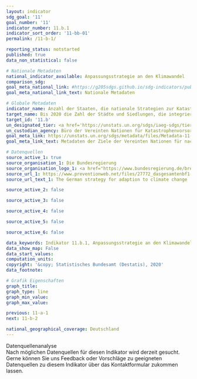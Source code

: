 ```yaml
---
layout: indicator
sdg_goal: '11'
goal_number: '11'
indicator_number: 11.b.1
indicator_sort_order: '11-bb-01'
permalink: /11-b-1/

reporting_status: notstarted
published: true
data_non_statistical: false

# Nationale Metadaten
national_indicator_available: Anpassungsstrategie an den Klimawandel
comparison_sdg: 
goal_meta_national_link: #https://g205sdgs.github.io/sdg-indicators/public/MetaDe/11.b.1.pdf
goal_meta_national_link_text: Nationale Metadaten

# Globale Metadaten
indicator_name: Anzahl der Staaten, die nationale Strategien zur Katastrophenvorsorge im Einklang mit dem Sendai-Rahmenwerk für Katastrophenvorsorge 2015-2030 beschließen und umsetzen
target_name: Bis 2020 die Zahl der Städte und Siedlungen, die integrierte Politiken und Pläne zur Förderung der Inklusion, der Ressourceneffizienz, der Abschwächung des Klimawandels, der Klimaanpassung und der Widerstandsfähigkeit gegenüber Katastrophen beschließen und umsetzen, wesentlich erhöhen und gemäß dem Sendai-Rahmen für Katastrophenvorsorge 2015-2030 ein ganzheitliches Katastrophenrisikomanagement auf allen Ebenen entwickeln und umsetzen
target_id: '11.b'
un_designated_tier: <a href='https://unstats.un.org/sdgs/iaeg-sdgs/tier-classification/' title='Klicken Sie hier um weitere Informationen zur UN-Tier-Klassifikation zu erhalten.'>Tier II</a>
un_custodian_agency: Büro der Vereinten Nationen für Katastrophenvorsorge (UNDRR)
goal_meta_link: https://unstats.un.org/sdgs/metadata/files/Metadata-11-0B-01.pdf
goal_meta_link_text: Metadaten der Ziele der Vereinten Nationen für nachhaltige Entwicklung

# Datenquellen
source_active_1: true
source_organisation_1: Die Bundesregierung
source_organisation_logo_1: <a href="https://www.bundesregierung.de/breg-de"><img src="https://g205sdgs.github.io/sdg-indicators/public/OrgImgDe/bundesregierung.png" alt="Logo bundesregierung" style="height:60px; width:148px"/></a>
source_url_1: https://www.preventionweb.net/files/27772_dasgesamtenbf1-63.pdf
source_url_text_1: The German strategy for adaption to climate change

source_active_2: false

source_active_3: false

source_active_4: false

source_active_5: false

source_active_6: false

data_keywords: Indikator 11.b.1, Anpassungsstrategie an den Klimawandel, Büro der Vereinten Nationen für Katastrophenvorsorge (UNDRR)
data_show_map: False
data_start_values: 
computation_units: 
copyright: '&copy; Statistisches Bundesamt (Destatis), 2020'
data_footnote: 

# Grafik Eigenschaften
graph_title: 
graph_type: line
graph_min_value: 
graph_max_value: 

previous: 11-a-1
next: 11-b-2

national_geographical_coverage: Deutschland
---
```


<span class="status notstarted"> Datenquellenanalyse </span><br>
Nach möglichen Datenquellen für diesen Indikator wird derzeit gesucht.
Gerne können Sie uns Feedback oder Vorschläge zu geeigneten Datenquellen zu diesem Indikator über das Kontaktformular zukommen lassen.